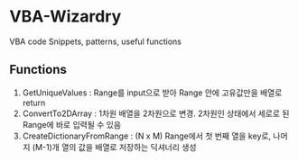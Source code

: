 # VBA-Wizardry
VBA code Snippets, patterns, useful functions

## Functions

1. GetUniqueValues : Range를 input으로 받아 Range 안에 고유값만을 배열로 return
2. ConvertTo2DArray : 1차원 배열을 2차원으로 변경. 2차원인 상태에서 세로로 된 Range에 바로 입력될 수 있음
3. CreateDictionaryFromRange : (N x M) Range에서 첫 번째 열을 key로, 나머지 (M-1)개 열의 값을 배열로 저장하는 딕셔너리 생성
